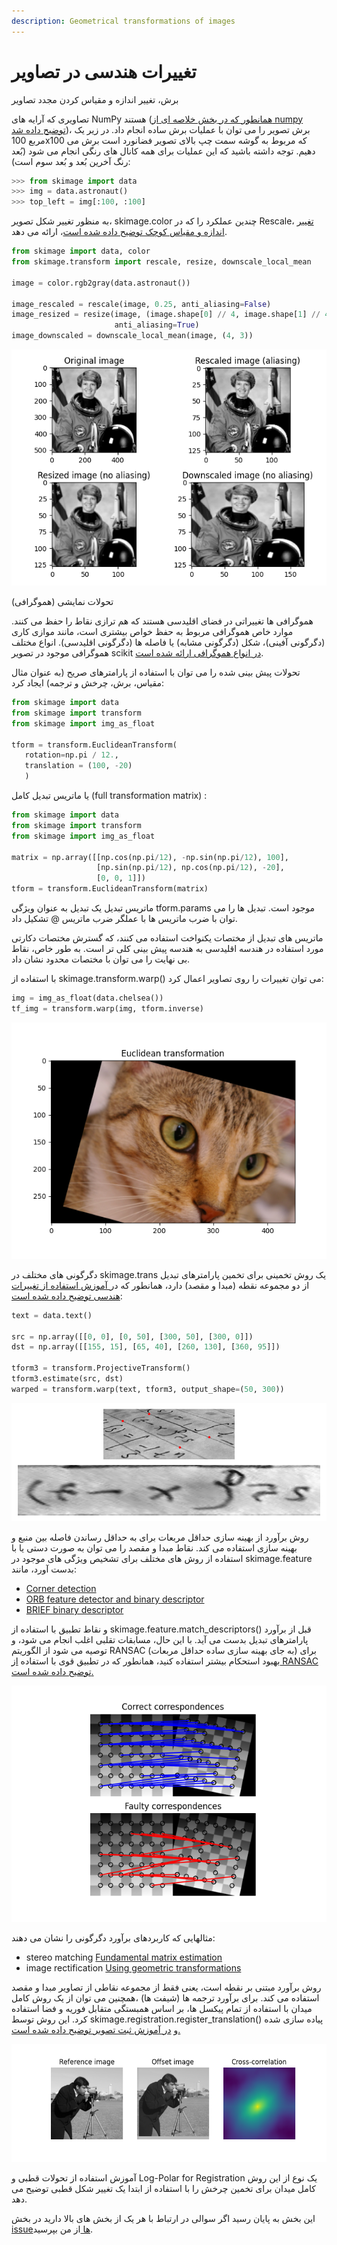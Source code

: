 ```yaml
---
description: Geometrical transformations of images
---
```


# تغییرات هندسی در تصاویر

برش، تغییر اندازه و مقیاس کردن مجدد تصاویر

تصاویری که آرایه های NumPy هستند \([همانطور که در بخش خلاصه ای از numpy توضیح داده شد](a-crash-course-on-numpy-for-images.md)\)، برش تصویر را می توان با عملیات برش ساده انجام داد. در زیر یک مربع 100x100 که مربوط به گوشه سمت چپ بالای تصویر فضانورد است برش می دهیم. توجه داشته باشید که این عملیات برای همه کانال های رنگی انجام می شود \(بُعد رنگ آخرین بُعد و بُعد سوم است\):

```python
>>> from skimage import data
>>> img = data.astronaut()
>>> top_left = img[:100, :100]
```

به منظور تغییر شکل تصویر، skimage.color چندین عملکرد را که در Rescale، [تغییر اندازه و مقیاس کوچک توضیح داده شده است](https://scikit-image.org/docs/dev/auto_examples/transform/plot_rescale.html#sphx-glr-auto-examples-transform-plot-rescale-py)، ارائه می دهد.

```python
from skimage import data, color
from skimage.transform import rescale, resize, downscale_local_mean

image = color.rgb2gray(data.astronaut())

image_rescaled = rescale(image, 0.25, anti_aliasing=False)
image_resized = resize(image, (image.shape[0] // 4, image.shape[1] // 4),
                       anti_aliasing=True)
image_downscaled = downscale_local_mean(image, (4, 3))
```

![](.gitbook/assets/sphx_glr_plot_rescale_001.png)



تحولات نمایشی \(هموگرافی\)

هموگرافی ها تغییراتی در فضای اقلیدسی هستند که هم ترازی نقاط را حفظ می کنند. موارد خاص هموگرافی مربوط به حفظ خواص بیشتری است، مانند موازی کاری \(دگرگونی آفینی\)، شکل \(دگرگونی مشابه\) یا فاصله ها \(دگرگونی اقلیدسی\). انواع مختلف هموگرافی موجود در تصویر scikit [در انواع هموگرافی ارائه شده است](https://scikit-image.org/docs/dev/auto_examples/transform/plot_transform_types.html#sphx-glr-auto-examples-transform-plot-transform-types-py).

تحولات پیش بینی شده را می توان با استفاده از پارامترهای صریح \(به عنوان مثال مقیاس، برش، چرخش و ترجمه\) ایجاد کرد:

```python
from skimage import data
from skimage import transform
from skimage import img_as_float

tform = transform.EuclideanTransform(
   rotation=np.pi / 12.,
   translation = (100, -20)
   )
```

یا ماتریس تبدیل کامل \(full transformation matrix\) :

```python
from skimage import data
from skimage import transform
from skimage import img_as_float

matrix = np.array([[np.cos(np.pi/12), -np.sin(np.pi/12), 100],
                   [np.sin(np.pi/12), np.cos(np.pi/12), -20],
                   [0, 0, 1]])
tform = transform.EuclideanTransform(matrix)
```

ماتریس تبدیل یک تبدیل به عنوان ویژگی tform.params موجود است. تبدیل ها را می توان با ضرب ماتریس ها با عملگر ضرب ماتریس @ تشکیل داد.

ماتریس های تبدیل از مختصات یکنواخت استفاده می کنند، که گسترش مختصات دکارتی مورد استفاده در هندسه اقلیدسی به هندسه پیش بینی کلی تر است. به طور خاص، نقاط بی نهایت را می توان با مختصات محدود نشان داد.

با استفاده از skimage.transform.warp\(\) می توان تغییرات را روی تصاویر اعمال کرد:

```python
img = img_as_float(data.chelsea())
tf_img = transform.warp(img, tform.inverse)
```

![Euclidean transformation](.gitbook/assets/sphx_glr_plot_transform_types_001.png)

دگرگونی های مختلف در skimage.trans یک روش تخمینی برای تخمین پارامترهای تبدیل از دو مجموعه نقطه \(مبدا و مقصد\) دارد، همانطور که در[ آموزش استفاده از تغییرات هندسی توضیح داده شده است](https://scikit-image.org/docs/dev/auto_examples/transform/plot_geometric.html#sphx-glr-auto-examples-transform-plot-geometric-py):

```python
text = data.text()

src = np.array([[0, 0], [0, 50], [300, 50], [300, 0]])
dst = np.array([[155, 15], [65, 40], [260, 130], [360, 95]])

tform3 = transform.ProjectiveTransform()
tform3.estimate(src, dst)
warped = transform.warp(text, tform3, output_shape=(50, 300))
```

![](.gitbook/assets/sphx_glr_plot_geometric_002.png)

روش برآورد از بهینه سازی حداقل مربعات برای به حداقل رساندن فاصله بین منبع و بهینه سازی استفاده می کند. نقاط مبدا و مقصد را می توان به صورت دستی یا با استفاده از روش های مختلف برای تشخیص ویژگی های موجود در skimage.feature بدست آورد، مانند:

* [Corner detection](https://scikit-image.org/docs/dev/auto_examples/features_detection/plot_corner.html#sphx-glr-auto-examples-features-detection-plot-corner-py)
* [ORB feature detector and binary descriptor](https://scikit-image.org/docs/dev/auto_examples/features_detection/plot_orb.html#sphx-glr-auto-examples-features-detection-plot-orb-py)
* [BRIEF binary descriptor](https://scikit-image.org/docs/dev/auto_examples/features_detection/plot_brief.html#sphx-glr-auto-examples-features-detection-plot-brief-py)

و نقاط تطبیق با استفاده از skimage.feature.match\_descriptors\(\) قبل از برآورد پارامترهای تبدیل بدست می آید. با این حال، مسابقات تقلبی اغلب انجام می شود، و توصیه می شود از الگوریتم RANSAC \(به جای بهینه سازی ساده حداقل مربعات\) برای بهبود استحکام بیشتر استفاده کنید، همانطور که در تطبیق قوی با استفاده [از RANSAC توضیح داده شده است.](https://scikit-image.org/docs/dev/auto_examples/transform/plot_matching.html#sphx-glr-auto-examples-transform-plot-matching-py)

![](.gitbook/assets/sphx_glr_plot_matching_001.png)

مثالهایی که کاربردهای برآورد دگرگونی را نشان می دهند:

* stereo matching [Fundamental matrix estimation](https://scikit-image.org/docs/dev/auto_examples/transform/plot_fundamental_matrix.html#sphx-glr-auto-examples-transform-plot-fundamental-matrix-py)
* image rectification [Using geometric transformations](https://scikit-image.org/docs/dev/auto_examples/transform/plot_geometric.html#sphx-glr-auto-examples-transform-plot-geometric-py)

روش برآورد مبتنی بر نقطه است، یعنی فقط از مجموعه نقاطی از تصاویر مبدا و مقصد استفاده می کند. برای برآورد ترجمه ها \(شیفت ها\) ،همچنین می توان از یک روش کامل میدان با استفاده از تمام پیکسل ها، بر اساس همبستگی متقابل فوریه و فضا استفاده کرد. این روش توسط skimage.registration.register\_translation\(\) پیاده سازی شده و [در آموزش ثبت تصویر توضیح داده شده است.](https://scikit-image.org/docs/dev/auto_examples/registration/plot_register_translation.html#sphx-glr-auto-examples-registration-plot-register-translation-py)

![](.gitbook/assets/sphx_glr_plot_register_translation_001.png)

آموزش استفاده از تحولات قطبی و Log-Polar for Registration یک نوع از این روش کامل میدان برای تخمین چرخش را با استفاده از ابتدا یک تغییر شکل قطبی توضیح می دهد.



این بخش به پایان رسید اگر سوالی در ارتباط با هر یک از بخش های بالا دارید در بخش [issueها ](https://github.com/amirshnll/skimage-persian-userguide/issues)از من بپرسید.


